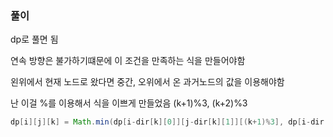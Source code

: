 ### 풀이

dp로 풀면 됨

연속 방향은 불가하기떄문에 이 조건을 만족하는 식을 만들어야함

왼위에서 현재 노드로 왔다면 중간, 오위에서 온 과거노드의 값을 이용해야함

난 이걸 %를 이용해서 식을 이쁘게 만들었음
(k+1)%3, (k+2)%3


```java
dp[i][j][k] = Math.min(dp[i-dir[k][0]][j-dir[k][1]][(k+1)%3], dp[i-dir[k][0]][j-dir[k][1]][(k+2)%3]) + weights[i][j];

```